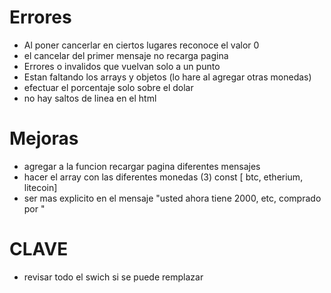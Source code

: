 # Errores 
- Al poner cancerlar en ciertos lugares reconoce el valor 0
- el cancelar del primer mensaje no recarga pagina
- Errores o invalidos que vuelvan solo a un punto 
- Estan faltando los arrays y objetos (lo hare al agregar otras monedas)
- efectuar el porcentaje solo sobre el dolar
- no hay saltos de linea en el html

# Mejoras
- agregar a la funcion recargar pagina diferentes mensajes
- hacer el array con las diferentes monedas (3) const [ btc, etherium, litecoin]
- ser mas explicito en el mensaje "usted ahora tiene 2000, etc, comprado por "

# CLAVE 
- revisar todo el swich si se puede remplazar
